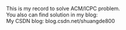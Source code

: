 This is my record to solve ACM/ICPC problem.<br>
You also can find solution in my blog:<br>
My CSDN blog: blog.csdn.net/shuangde800
